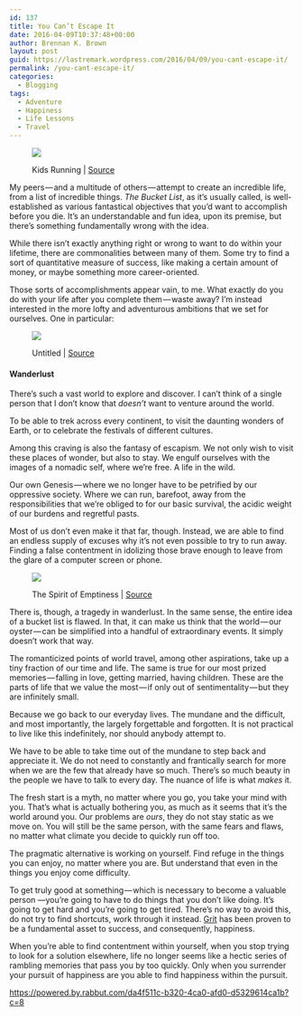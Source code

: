 ```yaml
---
id: 137
title: You Can’t Escape It
date: 2016-04-09T10:37:48+00:00
author: Brennan K. Brown
layout: post
guid: https://lastremark.wordpress.com/2016/04/09/you-cant-escape-it/
permalink: /you-cant-escape-it/
categories:
  - Blogging
tags:
  - Adventure
  - Happiness
  - Life Lessons
  - Travel
---
```


<figure class="wp-caption">

<img data-width="1024" data-height="903" src="https://cdn-images-1.medium.com/max/2560/1*RxwPBWA2ey1yQyGVCRGuRQ.jpeg" /> <figcaption class="wp-caption-text">Kids Running | <a href="https://www.flickr.com/photos/wagnertc/4812793374" target="_blank" rel="noopener noreferrer">Source</a></figcaption></figure>

<span>My</span> peers — and a multitude of others — attempt to create an incredible life, from a list of incredible things. _The Bucket List_, as it’s usually called, is well-established as various fantastical objectives that you’d want to accomplish before you die. It’s an understandable and fun idea, upon its premise, but there’s something fundamentally wrong with the idea.

While there isn’t exactly anything right or wrong to want to do within your lifetime, there are commonalities between many of them. Some try to find a sort of quantitative measure of success, like making a certain amount of money, or maybe something more career-oriented.

<!--more-->

Those sorts of accomplishments appear vain, to me. What exactly do you do with your life after you complete them — waste away? I’m instead interested in the more lofty and adventurous ambitions that we set for ourselves. One in particular:

<figure class="wp-caption">

<img data-width="4608" data-height="2592" src="https://cdn-images-1.medium.com/max/600/1*KiLJ63JepjUhbBxsL4zBTA.jpeg" /> <figcaption class="wp-caption-text">Untitled | <a href="https://www.pexels.com/photo/mountains-black-and-white-snow-alps-8729/" target="_blank" rel="noopener noreferrer">Source</a></figcaption></figure>

#### Wanderlust

There’s such a vast world to explore and discover. I can’t think of a single person that I don’t know that _doesn’t_ want to venture around the world.

To be able to trek across every continent, to visit the daunting wonders of Earth, or to celebrate the festivals of different cultures.

Among this craving is also the fantasy of escapism. We not only wish to visit these places of wonder, but also to stay. We engulf ourselves with the images of a nomadic self, where we’re free. A life in the wild.

Our own Genesis — where we no longer have to be petrified by our oppressive society. Where we can run, barefoot, away from the responsibilities that we’re obliged to for our basic survival, the acidic weight of our burdens and regretful pasts.

Most of us don’t even make it that far, though. Instead, we are able to find an endless supply of excuses why it’s not even possible to try to run away. Finding a false contentment in idolizing those brave enough to leave from the glare of a computer screen or phone.

<figure class="wp-caption">

<img data-width="3487" data-height="2615" src="https://cdn-images-1.medium.com/max/800/1*J7CltHdy3kmdNIhOBgtI3w.jpeg" /> <figcaption class="wp-caption-text">The Spirit of Emptiness | <a href="https://www.flickr.com/photos/thomasleuthard/6060549757" target="_blank" rel="noopener noreferrer">Source</a></figcaption></figure>

<span>T</span>here is, though, a tragedy in wanderlust. In the same sense, the entire idea of a bucket list is flawed. In that, it can make us think that the world — our oyster — can be simplified into a handful of extraordinary events. It simply doesn’t work that way.

The romanticized points of world travel, among other aspirations, take up a tiny fraction of our time and life. The same is true for our most prized memories — falling in love, getting married, having children. These are the parts of life that we value the most — if only out of sentimentality — but they are infinitely small.

Because we go back to our everyday lives. The mundane and the difficult, and most importantly, the largely forgettable and forgotten. It is not practical to live like this indefinitely, nor should anybody attempt to.

We have to be able to take time out of the mundane to step back and appreciate it. We do not need to constantly and frantically search for more when we are the few that already have so much. There’s so much beauty in the people we have to talk to every day. The nuance of life is what _makes_ it.

The fresh start is a myth, no matter where you go, you take your mind with you. That’s what is actually bothering you, as much as it seems that it’s the world around you. Our problems are _ours_, they do not stay static as we move on. You will still be the same person, with the same fears and flaws, no matter what climate you decide to quickly run off too.

The pragmatic alternative is working on yourself. Find refuge in the things you can enjoy, no matter where you are. But understand that even in the things you enjoy come difficulty.

To get truly good at something — which is necessary to become a valuable person —you’re going to have to do things that you don’t like doing. It’s going to get hard and you’re going to get tired. There’s no way to avoid this, do not try to find shortcuts, work through it instead. <a href="https://www.ted.com/talks/angela_lee_duckworth_the_key_to_success_grit?language=en" target="_blank" rel="noopener noreferrer">Grit</a> has been proven to be a fundamental asset to success, and consequently, happiness.

When you’re able to find contentment within yourself, when you stop trying to look for a solution elsewhere, life no longer seems like a hectic series of rambling memories that pass you by too quickly. Only when you surrender your pursuit of happiness are you able to find happiness within the pursuit.

<https://powered.by.rabbut.com/da4f511c-b320-4ca0-afd0-d5329614ca1b?c=8>
